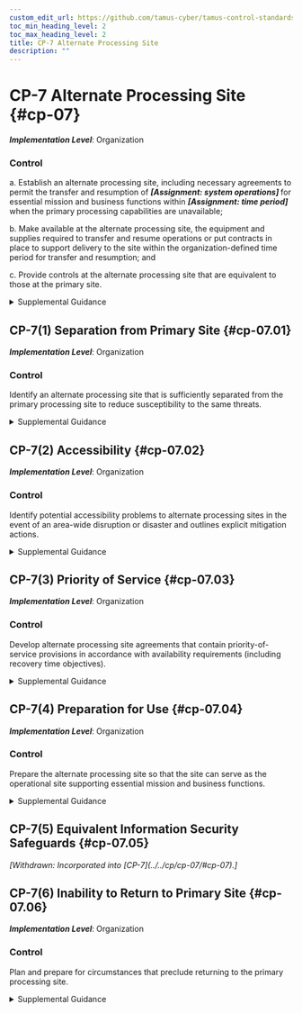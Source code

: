 ```yaml
---
custom_edit_url: https://github.com/tamus-cyber/tamus-control-standards/tree/main/content/tamus.edu/TAMUS_profile.xml
toc_min_heading_level: 2
toc_max_heading_level: 2
title: CP-7 Alternate Processing Site
description: ""
---
```


# CP-7 Alternate Processing Site {#cp-07}

_**Implementation Level**_: Organization

### Control

a. Establish an alternate processing site, including necessary agreements to permit the transfer and resumption of <strong> <em>[Assignment: system operations]</em> </strong> for essential mission and business functions within <strong> <em>[Assignment: time period]</em> </strong> when the primary processing capabilities are unavailable;

b. Make available at the alternate processing site, the equipment and supplies required to transfer and resume operations or put contracts in place to support delivery to the site within the organization-defined time period for transfer and resumption; and

c. Provide controls at the alternate processing site that are equivalent to those at the primary site.

<details>
  <summary>Supplemental Guidance</summary>

Alternate processing sites are geographically distinct from primary processing sites and provide processing capability if the primary processing site is not available. The alternate processing capability may be addressed using a physical processing site or other alternatives, such as failover to a cloud-based service provider or other internally or externally provided processing service. Geographically distributed architectures that support contingency requirements may also be considered alternate processing sites. Controls that are covered by alternate processing site agreements include the environmental conditions at alternate sites, access rules, physical and environmental protection requirements, and the coordination for the transfer and assignment of personnel. Requirements are allocated to alternate processing sites that reflect the requirements in contingency plans to maintain essential mission and business functions despite disruption, compromise, or failure in organizational systems.

</details>

## CP-7(1) Separation from Primary Site {#cp-07.01}

_**Implementation Level**_: Organization

### Control

Identify an alternate processing site that is sufficiently separated from the primary processing site to reduce susceptibility to the same threats.

<details>
  <summary>Supplemental Guidance</summary>

Threats that affect alternate processing sites are defined in organizational assessments of risk and include natural disasters, structural failures, hostile attacks, and errors of omission or commission. Organizations determine what is considered a sufficient degree of separation between primary and alternate processing sites based on the types of threats that are of concern. For threats such as hostile attacks, the degree of separation between sites is less relevant.

</details>

## CP-7(2) Accessibility {#cp-07.02}

_**Implementation Level**_: Organization

### Control

Identify potential accessibility problems to alternate processing sites in the event of an area-wide disruption or disaster and outlines explicit mitigation actions.

<details>
  <summary>Supplemental Guidance</summary>

Area-wide disruptions refer to those types of disruptions that are broad in geographic scope with such determinations made by organizations based on organizational assessments of risk.

</details>

## CP-7(3) Priority of Service {#cp-07.03}

_**Implementation Level**_: Organization

### Control

Develop alternate processing site agreements that contain priority-of-service provisions in accordance with availability requirements (including recovery time objectives).

<details>
  <summary>Supplemental Guidance</summary>

Priority of service agreements refer to negotiated agreements with service providers that ensure that organizations receive priority treatment consistent with their availability requirements and the availability of information resources for logical alternate processing and/or at the physical alternate processing site. Organizations establish recovery time objectives as part of contingency planning.

</details>

## CP-7(4) Preparation for Use {#cp-07.04}

_**Implementation Level**_: Organization

### Control

Prepare the alternate processing site so that the site can serve as the operational site supporting essential mission and business functions.

<details>
  <summary>Supplemental Guidance</summary>

Site preparation includes establishing configuration settings for systems at the alternate processing site consistent with the requirements for such settings at the primary site and ensuring that essential supplies and logistical considerations are in place.

</details>

## CP-7(5) Equivalent Information Security Safeguards {#cp-07.05}


<prop xmlns="http://csrc.nist.gov/ns/oscal/1.0" name="status" value="withdrawn">
               <em>[Withdrawn: Incorporated into [CP-7](../../cp/cp-07/#cp-07).]</em>
            </prop>
            

## CP-7(6) Inability to Return to Primary Site {#cp-07.06}

_**Implementation Level**_: Organization

### Control

Plan and prepare for circumstances that preclude returning to the primary processing site.

<details>
  <summary>Supplemental Guidance</summary>

There may be situations that preclude an organization from returning to the primary processing site such as if a natural disaster (e.g., flood or a hurricane) damaged or destroyed a facility and it was determined that rebuilding in the same location was not prudent.

</details>

